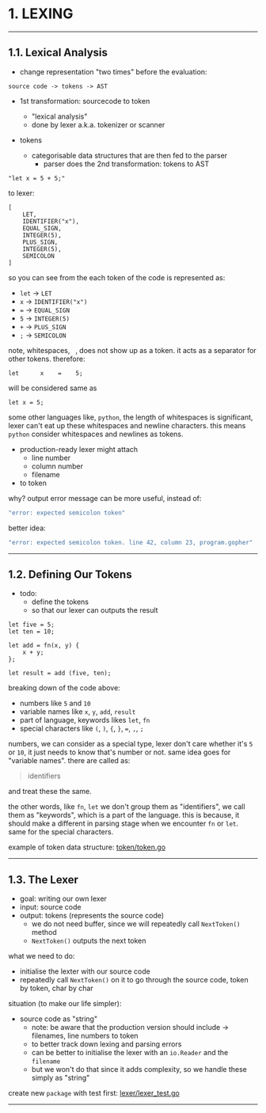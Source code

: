 # 1. LEXING

---

## 1.1. Lexical Analysis

- change representation "two times" before the evaluation:

```note
source code -> tokens -> AST
```

- 1st transformation: sourcecode to token
  - "lexical analysis"
  - done by lexer a.k.a. tokenizer or scanner
  
- tokens
  - categorisable data structures that are then fed to the parser
    - parser does the 2nd transformation: tokens to AST

```gopher
"let x = 5 + 5;"
``` 

to lexer:

```gopher
[
    LET,
    IDENTIFIER("x"),
    EQUAL_SIGN,
    INTEGER(5),
    PLUS_SIGN,
    INTEGER(5),
    SEMICOLON
]
```

so you can see from the each token of the code is represented as:

- `let` -> `LET`
- `x` -> `IDENTIFIER("x")`
- `=` -> `EQUAL_SIGN`
- `5` -> `INTEGER(5)`
- `+` -> `PLUS_SIGN`
- `;` -> `SEMICOLON`

note, whitespaces, ` `, does not show up as a token. it acts as a separator for other tokens. therefore:

```gopher
let      x    =    5;
```
 
will be considered same as 

```gopher
let x = 5;
```

some other languages like, `python`, the length of whitespaces is significant,
lexer can't eat up these whitespaces and newline characters.
this means `python` consider whitespaces and newlines as tokens.

- production-ready lexer might attach 
  - line number
  - column number 
  - filename
- to token

why? output error message can be more useful, instead of:

```bash
"error: expected semicolon token"
```

better idea:

```bash
"error: expected semicolon token. line 42, column 23, program.gopher"
```

---

## 1.2. Defining Our Tokens

- todo:
  - define the tokens
  - so that our lexer can outputs the result
  
```gopher
let five = 5;
let ten = 10;

let add = fn(x, y) {
    x + y;
};

let result = add (five, ten);
```

breaking down of the code above:

- numbers like `5` and `10`
- variable names like `x`, `y`, `add`, `result`
- part of language, keywords likes `let`, `fn`
- special characters like `(`, `)`, `{`, `}`, `=`, `,`, `;`

numbers, we can consider as a special type, lexer don't care whether it's `5` or `10`,
it just needs to know that's number or not. same idea goes for "variable names". there are called as:

> identifiers
 
and treat these the same.

the other words, like `fn`, `let` we don't group them as "identifiers", we call them as "keywords",
which is a part of the language.
this is because, it should make a different in parsing stage when we encounter `fn` or `let`.
same for the special characters.

example of token data structure: [token/token.go](../gopher/token/token.go)

---

## 1.3. The Lexer

- goal: writing our own lexer
- input: source code
- output: tokens (represents the source code)
  - we do not need buffer, since we will repeatedly call `NextToken()` method
  - `NextToken()` outputs the next token

what we need to do:

- initialise the lexter with our source code
- repeatedly call `NextToken()` on it to go through the source code, token by token, char by char

situation (to make our life simpler):

- source code as "string"
  - note: be aware that the production version should include -> filenames, line numbers to token
  - to better track down lexing and parsing errors
  - can be better to initialise the lexer with an `io.Reader` and the `filename`
  - but we won't do that since it adds complexity, so we handle these simply as "string"

create new `package` with test first: [lexer/lexer_test.go](../gopher/lexer/lexer_test.go)

 
---
